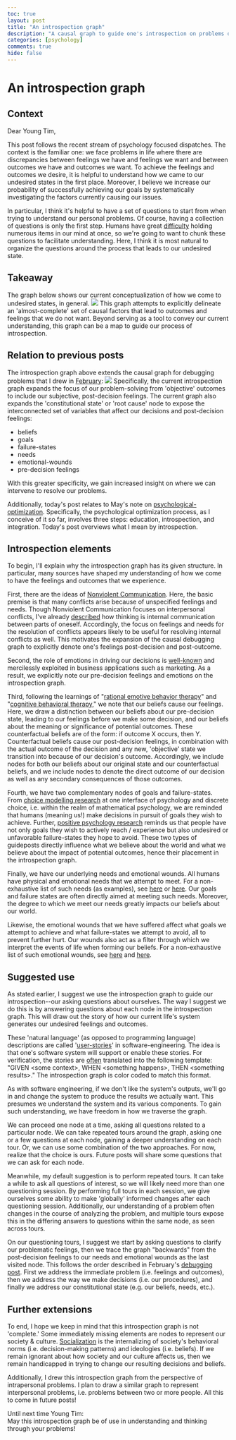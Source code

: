 ```yaml
---
toc: true
layout: post
title: "An introspection graph"
description: "A causal graph to guide one's introspection on problems of life."
categories: [psychology]
comments: true
hide: false
---
```


# An introspection graph


## Context

Dear Young Tim,

This post follows the recent stream of psychology focused dispatches.
The context is the familiar one:
we face problems in life where there are
discrepancies between feelings we have and feelings we want
and between outcomes we have and outcomes we want.
To achieve the feelings and outcomes we desire,
it is helpful to understand how we came to our undesired states in the first
place. Moreover, I believe we increase our probability of successfully achieving
our goals by systematically investigating the factors currently causing our
issues.

In particular, I think it's helpful to have a set of questions to start from
when trying to understand our personal problems.
Of course, having a collection of questions is only the first step.
Humans have great [difficulty](https://en.wikipedia.org/wiki/The_Magical_Number_Seven,_Plus_or_Minus_Two)
holding numerous items in our mind at once,
so we're going to want to chunk these questions to facilitate understanding.
Here, I think it is most natural to organize the questions around the
process that leads to our undesired state.


## Takeaway
The graph below shows our current conceptualization of how we come to undesired
states, in general.
<img src="{{ site.baseurl }}/images/2021-09-19_introspection-graph.png">
This graph attempts to explicitly delineate an
'almost-complete' set of causal factors
that lead to outcomes and feelings that we do not want.
Beyond serving as a tool to convey our current understanding,
this graph can be a map to guide our process of introspection.


## Relation to previous posts

The introspection graph above extends the causal graph for debugging problems
that I drew in
[February](https://timothyb0912.github.io/blog/reading/2021/02/28/Causally-Engineering-Life.html):
<img src="{{ site.baseurl }}/images/the-system-dalio-carpenter.png">
Specifically, the current introspection graph expands the focus of our
problem-solving from 'objective' outcomes to include our subjective,
post-decision feelings.
The current graph also expands the 'constitutional state' or 'root cause' node
to expose the interconnected set of variables that affect our decisions and
post-decision feelings:
- beliefs
- goals
- failure-states
- needs
- emotional-wounds
- pre-decision feelings

With this greater specificity,
we gain increased insight on where we can intervene to resolve our problems.

Additionally, today's post relates to May's note on
[psychological-optimization](https://timothyb0912.github.io/blog/psychology/2021/05/30/Psychological-optimization.html).
Specifically, the psychological optimization process,
as I conceive of it so far, involves three steps:
education, introspection, and integration.
Today's post overviews what I mean by introspection.

## Introspection elements

To begin, I'll explain why the introspection graph has its given structure.
In particular, many sources have shaped my understanding of
how we come to have the feelings and outcomes that we experience.

First, there are the ideas of
[Nonviolent Communication](https://en.wikipedia.org/wiki/Nonviolent_Communication).
Here, the basic premise is that many conflicts arise because of unspecified
feelings and needs.
Though Nonviolent Communication focuses on interpersonal conflicts,
I've already [described](https://timothyb0912.github.io/blog/psychology/2021/08/16/Effective-thinking-is-effective-communication.html)
how thinking is internal communication between parts of oneself.
Accordingly, the focus on feelings and needs for the resolution of conflicts
appears likely to be useful for resolving internal conflicts as well.
This motivates the expansion of the causal debugging graph to explicitly denote
one's feelings post-decision and post-outcome.

Second, the role of emotions in driving our decisions is
[well-known](https://www.psychologytoday.com/us/blog/intense-emotions-and-strong-feelings/201012/it-or-not-emotions-will-drive-the-decisions-you)
and mercilessly exploited in business applications such as marketing.
As a result, we explicitly note our pre-decision feelings and emotions
on the introspection graph.

Third, following the learnings of
"[rational emotive behavior therapy](https://en.wikipedia.org/wiki/Rational_emotive_behavior_therapy)" and
"[cognitive behavioral therapy](https://en.wikipedia.org/wiki/Cognitive_behavioral_therapy),"
we note that our beliefs cause our feelings.
Here, we draw a distinction between our beliefs about our pre-decision state,
leading to our feelings before we make some decision,
and our beliefs about the meaning or significance of potential outcomes.
These counterfactual beliefs are of the form: if outcome X occurs, then Y.
Counterfactual beliefs cause our post-decision feelings,
in combination with the actual outcome of the decision and
any new, 'objective' state we transition into because of our decision's outcome.
Accordingly, we include nodes for both our beliefs about our original state and
our counterfactual beliefs, and we include nodes to denote the direct outcome
of our decision as well as any secondary consequences of those outcomes.

Fourth, we have two complementary nodes of goals and failure-states.
From [choice modelling research](https://www.sciencedirect.com/science/article/abs/pii/S002224961300028X)
at one interface of psychology and discrete choice,
i.e. within the realm of mathematical psychology,
we are reminded that humans (meaning us!)
make decisions in pursuit of goals they wish to achieve.
Further, [positive psychology research](https://psycnet.apa.org/record/2003-04013-006)
reminds us that people have not only
goals they wish to actively reach / experience
but also undesired or unfavorable failure-states they hope to avoid.
These two types of guideposts directly influence what we believe about the world
and what we believe about the impact of potential outcomes,
hence their placement in the introspection graph.

Finally, we have our underlying needs and emotional wounds.
All humans have physical and emotional needs that we attempt to meet.
For a non-exhaustive list of such needs (as examples),
see [here](https://www.cnvc.org/training/resource/needs-inventory) or
[here](http://sfhelp.org/relate/keys/needs.htm).
Our goals and failure states are often directly aimed at meeting such needs.
Moreover, the degree to which we meet our needs
greatly impacts our beliefs about our world.

Likewise, the emotional wounds that we have suffered affect what goals we
attempt to achieve and what failure-states we attempt to avoid,
all to prevent further hurt.
Our wounds also act as a filter through which we interpret the events of life
when forming our beliefs.
For a non-exhaustive list of such emotional wounds,
see [here](https://web.archive.org/web/20210816011433/https://selftherapyjourney.com/Pattern/Beginning/List_of_Wounds.aspx)
and [here](http://sfhelp.org/gwc/wounds.htm).


## Suggested use

As stated earlier, I suggest we use the introspection graph to guide our
introspection--our asking questions about ourselves.
The way I suggest we do this is
by answering questions about each node in the introspection graph.
This will draw out the story of how our current life's system generates
our undesired feelings and outcomes.

These 'natural language' (as opposed to programming language) descriptions
are called '[user-stories](https://en.wikipedia.org/wiki/User_story)'
in software-engineering.
The idea is that one's software system will support or enable these stories.
For verification,
the stories are [often](https://www.agilealliance.org/glossary/gwt/)
translated into the following template:
"GIVEN \<some context\>,
WHEN \<something happens\>,
THEN \<something results\>."
The introspection graph is color coded to match this format.

As with software engineering, if we don't like the system's outputs,
we'll go in and change the system to produce the results we actually want.
This presumes we understand the system and its various components.
To gain such understanding, we have freedom in how we traverse the graph.

We can proceed one node at a time,
asking all questions related to a particular node.
We can take repeated tours around the graph,
asking one or a few questions at each node,
gaining a deeper understanding on each tour.
Or, we can use some combination of the two approaches.
For now, realize that the choice is ours.
Future posts will share some questions that we can ask for each node.

Meanwhile, my default suggestion is to perform repeated tours.
It can take a while to ask all questions of interest,
so we will likely need more than one questioning session.
By performing full tours in each session,
we give ourselves some ability to make 'globally' informed changes after each
questioning session.
Additionally, our understanding of a problem often changes in the course of
analyzing the problem, and multiple tours expose this in the differing answers
to questions within the same node, as seen across tours.

On our questioning tours,
I suggest we start by asking questions to clarify our problematic feelings,
then we trace the graph "backwards" from the post-decision feelings
to our needs and emotional wounds as the last visited node.
This follows the order described in February's [debugging post](https://timothyb0912.github.io/blog/reading/2021/02/28/Causally-Engineering-Life.html).
First we address the immediate problem (i.e. feelings and outcomes),
then we address the way we make decisions (i.e. our procedures), and
finally we address our constitutional state (e.g. our beliefs, needs, etc.).


## Further extensions

To end, I hope we keep in mind that this introspection graph is not 'complete.'
Some immediately missing elements are nodes to represent our society & culture.
[Socialization](https://en.wikipedia.org/wiki/Socialization)
is the internalizing of society's behavioral norms
(i.e. decision-making patterns) and ideologies (i.e. beliefs).
If we remain ignorant about how society and our culture affects us,
then we remain handicapped in trying to change
our resulting decisions and beliefs.

Additionally, I drew this introspection graph from the perspective of
intrapersonal problems.
I plan to draw a similar graph to represent interpersonal problems,
i.e. problems between two or more people.
All this to come in future posts!

Until next time Young Tim: <br>
May this introspection graph be of use in
understanding and thinking through your problems!
